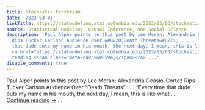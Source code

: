 ```yaml
---
title: Stochastic terrorism
date: '2023-03-03'
linkTitle: https://statmodeling.stat.columbia.edu/2023/03/03/stochastic-terrorism/
source: Statistical Modeling, Causal Inference, and Social Science
description: 'Paul Alper points to this post by Lee Moran: Alexandria Ocasio-Cortez
  Rips Tucker Carlson Audience Over &#8220;Death Threats&#8221; . . . “Every time
  that dude puts my name in his mouth, the next day, I mean, this is like what &#8230;
  <a href="https://statmodeling.stat.columbia.edu/2023/03/03/stochastic-terrorism/">Continue
  reading <span class="meta-nav">&#8594;</span></a> ...'
disable_comments: true
---
```

Paul Alper points to this post by Lee Moran: Alexandria Ocasio-Cortez Rips Tucker Carlson Audience Over &#8220;Death Threats&#8221; . . . “Every time that dude puts my name in his mouth, the next day, I mean, this is like what &#8230; <a href="https://statmodeling.stat.columbia.edu/2023/03/03/stochastic-terrorism/">Continue reading <span class="meta-nav">&#8594;</span></a> ...